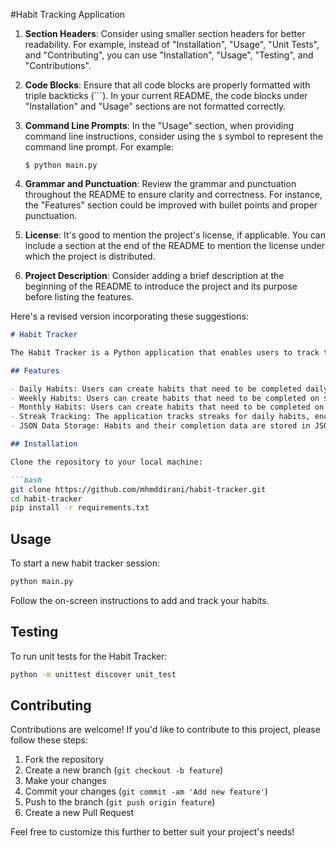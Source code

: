 #Habit Tracking Application

1. **Section Headers**: Consider using smaller section headers for better readability. For example, instead of "Installation", "Usage", "Unit Tests", and "Contributing", you can use "Installation", "Usage", "Testing", and "Contributions".

2. **Code Blocks**: Ensure that all code blocks are properly formatted with triple backticks (```). In your current README, the code blocks under "Installation" and "Usage" sections are not formatted correctly.

3. **Command Line Prompts**: In the "Usage" section, when providing command line instructions, consider using the `$` symbol to represent the command line prompt. For example:

    ```
    $ python main.py
    ```

4. **Grammar and Punctuation**: Review the grammar and punctuation throughout the README to ensure clarity and correctness. For instance, the "Features" section could be improved with bullet points and proper punctuation.

5. **License**: It's good to mention the project's license, if applicable. You can include a section at the end of the README to mention the license under which the project is distributed.

6. **Project Description**: Consider adding a brief description at the beginning of the README to introduce the project and its purpose before listing the features.

Here's a revised version incorporating these suggestions:

```markdown
# Habit Tracker

The Habit Tracker is a Python application that enables users to track their daily, weekly, and monthly habits, helping them build and maintain positive habits over time.

## Features

- Daily Habits: Users can create habits that need to be completed daily.
- Weekly Habits: Users can create habits that need to be completed on specific days of the week.
- Monthly Habits: Users can create habits that need to be completed on specific days of the month.
- Streak Tracking: The application tracks streaks for daily habits, encouraging users to maintain consistency.
- JSON Data Storage: Habits and their completion data are stored in JSON format, allowing for easy retrieval and persistence.

## Installation

Clone the repository to your local machine:

```bash
git clone https://github.com/mhmddirani/habit-tracker.git
cd habit-tracker
pip install -r requirements.txt
```

## Usage

To start a new habit tracker session:

```bash
python main.py
```

Follow the on-screen instructions to add and track your habits.

## Testing

To run unit tests for the Habit Tracker:

```bash
python -m unittest discover unit_test
```

## Contributing

Contributions are welcome! If you'd like to contribute to this project, please follow these steps:

1. Fork the repository
2. Create a new branch (`git checkout -b feature`)
3. Make your changes
4. Commit your changes (`git commit -am 'Add new feature'`)
5. Push to the branch (`git push origin feature`)
6. Create a new Pull Request

Feel free to customize this further to better suit your project's needs!
